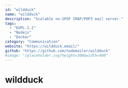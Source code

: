 ```yaml
---
id: "wildduck"
name: "wildduck"
description: "Scalable no-SPOF IMAP/POP3 mail server."
tags:
  - "EUPL-1.2"
  - "Nodejs"
  - "Docker"
category: "Communication"
website: "https://wildduck.email/"
github: "https://github.com/nodemailer/wildduck"
#image: "/placeholder.svg?height=300&width=400"
---
```


# wildduck
